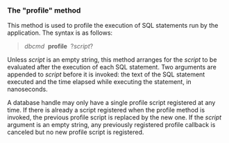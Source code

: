 ### The "profile" method


This method is used to profile the execution of SQL statements run by
 the application. The syntax is as follows:




> *dbcmd*  **profile**  ?*script*?


Unless *script* is an empty string, this method arranges for the
*script* to be evaluated after the execution of each SQL statement.
Two arguments are appended to *script* before it is invoked: the
text of the SQL statement executed and the time elapsed while executing
the statement, in nanoseconds.



A database handle may only have a single profile script registered at
any time. If there is already a script registered when the profile method
is invoked, the previous profile script is replaced by the new one. If the
*script* argument is an empty string, any previously registered
profile callback is canceled but no new profile script is registered.




